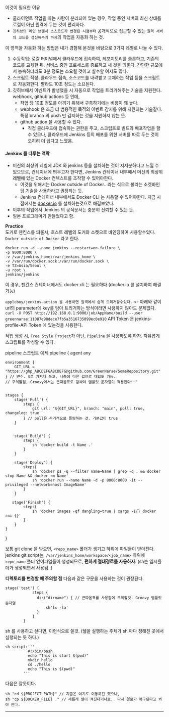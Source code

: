 이것이 필요한 이유
  - 클라이언트 작업을 하는 사람이 분리되어 있는 경우, 작업 중인 서버의 최신 상태를 로컬이 아닌 원격에 두는 것이 편리하다.
  - `깃허브의 메인 브랜치 소스코드가 변경된 시점부터` 공개적으로 접근할 수 있는 `원격 서버의 코드를 갱신해주기 까지`의 작업을 자동화 하는 것.  
  
이 영역을 자동화 하는 방법은 내가 경험해 본것을 바탕으로 3가지 레벨로 나눌 수 있다.
  1. 수동작업:  로컬 터미널에서 클라우드에 접속하여, 레포지토리를 클론하고, 기존의 코드를 교체한 뒤, 서비스 중인 프로세스를 종료하고 새 것을 띄운다. 간단한 규모에서 능숙하더라도 3분 정도는 소요될 것이고 실수할 여지도 많다.
  2. 스크립트 작성: 클라우드 접속, 소스코드를 내려받고 교체하는 작업 등을 스크립트로 자동화한다. 빨라도 10초 정도는 소요된다.
  3. 깃허브에서 이벤트가 발생했을 시 자동으로 작업을 트리거해주는 기술을 지원한다. webhook, github actions 등 인데, 
      - 작업 당 10초 정도를 아끼기 위해서 구축하기에는 비용이 꽤 높다.
      - webhook 은 조금 더 범용적인 목적의 이벤트 감지를 위해 지원되는 기술같다. 특정 branch 의 push 만 감지하는 것을 지원하지 않는  듯.
      - github action 을 사용할 수 있다.
          - 직접 클라우드에 접속하는 권한을 주고, 스크립트로 빌드와 배포작업을 할 수 있으나, 클라우드에 Jenkins 등의 배포를 위한 서버를 따로 두는 것이 오히려 더 쉽다고 느꼈음.  

#### Jenkins 를 다루는 맥락
  - 머신의 최상위 레벨에 JDK 와 jenkins 등을 설치하는 것이 지저분하다고 느낄 수 있으므로, 컨테이너에 띄우고자 한다면, Jenkins 컨테이너 내부에서 머신의 최상위 레벨에 있는 Docker 컨텍스트를 조작할 수 있어야한다.
    - 이것을 위해서는 Docker outside of Docker.. 라는 식으로 불리는 소켓바인딩 기술을 사용하라고 권장되는 듯.
    - Jenkins 컨테이너 내부에서도 Docker CLI 는 사용할 수 있어야한다. 지금 시점에서는 [docker.io](http://docker.io) 를 설치하는것으로 해결보았다.
  - 이후의 작업에서 Jenkins 의 공식문서는 충분히 신뢰할 수 있는 듯.
  - 일본 프로그래머가 만들었다고 함.  
  
**Practice**  
도커로 젠킨스를 띄울시, 호스트 레벨의 도커와 소켓으로 바인딩하여 사용할수있다. `Docker outside of Docker` 라고 한다.
```
docker run -d --name jenkins --restart=on-failure \
-p 9000:8080 \
-v /var/jenkins_home:/var/jenkins_home \
-v /var/run/docker.sock:/var/run/docker.sock \
-e TZ=Asia/Seoul \
-u root \
jenkins/jenkins
```

이 경우, 젠킨스 컨테이너에서도 docker cli 는 필요하다.(docker.io 를 설치하여 해결가능)

`appleboy/jenkins-action 을 사용하면 원격에서 쉽게 트리거할수있다.` <- 아래와 같이 url의 parameter에 key를 담아 트리거하는 방식이라면 사용하지 않아도 문제없다.
`curl -X POST http://192.168.0.1:9000/job/AppName/build --user greennarae:11087e98dece7fb5a3516735899ec0e910`
API Token 은 jenkins-profile-API Token 에 있는것을 사용한다.

작업 생성 시, `Free Style Project`가 아닌, `Pipeline` 을 사용하도록 하자. 자유롭게 스크립트를 작성할 수 있다.

pipeline 스크립트 예제
pipeline {
	agent any
	
	environment {
		GIT_URL = "https://ghp_ABCDEFGABCDEFG@github.com/GreenNarae/SomeRepository.git"
	} // 변수. $로 가져다 쓰고, 나중에 다른 값으로 대입도 가능.
	// 주의할점, Groovy에서는 큰따옴표로 감싸야 템플릿 문자열이 적용된다!!"


	stages {
		stage('Pull') {
			steps {
				git url: "${GIT_URL}", branch: "main", poll: true, changelog: true
			} // poll은 주기적으로 폴링하는 것. 기본값이 true
		}
		
		
		stage('Build') {
			steps {
				sh 'docker build -t Name .'
			}
		}
		
		stage('Deploy') {
			steps{
				sh 'docker ps -q --filter name=Name | grep -q . && docker stop Name && docker rm Name'
				sh 'docker run --name Name -d -p 8000:8000 -it --privileged --network=host ImageName'
			}
		}

	   stage('Finish') {
			steps{
				sh 'docker images -qf dangling=true | xargs -I{} docker rmi {}'
			}
		}
	}
}

보통 git clone 을 받으면, `<repo_name>` 폴더가 생기고 하위에 파일들이 받아진다.
jenkins git script는, `/var/jenkins_home/workspace/<job_name>` 하위에 `repo_name` 폴더 없이파일들이 생성되므로, **편하게 절대경로를 사용하자**. (sh는 임시폴더가 생성되면서 사용됨..)

**디렉토리를 변경할 때 주의할 점**
다음과 같은 구문을 사용하는 것이 권장된다.
```
stage('test') {
            steps {
              dir("dirname") { // 큰따옴표를 사용함에 주의할것. Groovy 템플릿문자열
                  sh'ls -la'
              }
            }
        }
```

sh 를 사용하고 싶다면, 이런식으로 쓸것. (쉘을 실행하는 주체가 sh 마다 정해진 곳에서 실행되는 듯 하다.)
```
sh script:'''
          #!/bin/bash
          echo "This is start $(pwd)"
          mkdir hello
          cd ./hello
          echo "This is $(pwd)"
        '''
```

다음은 잘못이다.
```
sh "cd ${PROJECT_PATH}" // 지금은 여기로 이동하긴 했으나,
sh "cp ${DOCKER_FILE} ." // 새롭게 쉘이 켜진다거나로.. 다시 경로가 복구된다고 봐야 한다.
```


---  






